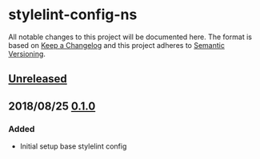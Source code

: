 # stylelint-config-ns

All notable changes to this project will be documented here. The format is based
on [Keep a Changelog](http://keepachangelog.com/en/1.0.0/) and this project
adheres to [Semantic Versioning](http://semver.org/spec/v2.0.0.html).

## [Unreleased][1]

## 2018/08/25 [0.1.0][2]

### Added

- Initial setup base stylelint config

[1]: https://github.com/natterstefan/stylelint-config-ns/compare/v0.1.0...HEAD
[2]: https://github.com/natterstefan/stylelint-config-ns/releases/tag/v0.1.0
